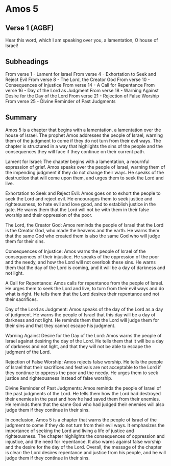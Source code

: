 # Amos 5

## Verse 1 (AGBF)

Hear this word, which I am speaking over you, a lamentation, O house of Israel!

## Subheadings

From verse 1 - Lament for Israel
From verse 4 - Exhortation to Seek and Reject Evil
From verse 8 - The Lord, the Creator God
From verse 10 - Consequences of Injustice
From verse 14 - A Call for Repentance
From verse 16 - Day of the Lord as Judgment
From verse 18 - Warning Against Desire for the Day of the Lord
From verse 21 - Rejection of False Worship
From verse 25 - Divine Reminder of Past Judgments

## Summary

Amos 5 is a chapter that begins with a lamentation, a lamentation over the house of Israel. The prophet Amos addresses the people of Israel, warning them of the judgment to come if they do not turn from their evil ways. The chapter is structured in a way that highlights the sins of the people and the consequences they will face if they continue on their current path.

Lament for Israel:
The chapter begins with a lamentation, a mournful expression of grief. Amos speaks over the people of Israel, warning them of the impending judgment if they do not change their ways. He speaks of the destruction that will come upon them, and urges them to seek the Lord and live.

Exhortation to Seek and Reject Evil:
Amos goes on to exhort the people to seek the Lord and reject evil. He encourages them to seek justice and righteousness, to hate evil and love good, and to establish justice in the gate. He warns them that the Lord will not be with them in their false worship and their oppression of the poor.

The Lord, the Creator God:
Amos reminds the people of Israel that the Lord is the Creator God, who made the heavens and the earth. He warns them that the same God who created them is also the same God who will judge them for their sins.

Consequences of Injustice:
Amos warns the people of Israel of the consequences of their injustice. He speaks of the oppression of the poor and the needy, and how the Lord will not overlook these sins. He warns them that the day of the Lord is coming, and it will be a day of darkness and not light.

A Call for Repentance:
Amos calls for repentance from the people of Israel. He urges them to seek the Lord and live, to turn from their evil ways and do what is right. He tells them that the Lord desires their repentance and not their sacrifices.

Day of the Lord as Judgment:
Amos speaks of the day of the Lord as a day of judgment. He warns the people of Israel that this day will be a day of darkness and not light. He reminds them that the Lord will judge them for their sins and that they cannot escape his judgment.

Warning Against Desire for the Day of the Lord:
Amos warns the people of Israel against desiring the day of the Lord. He tells them that it will be a day of darkness and not light, and that they will not be able to escape the judgment of the Lord.

Rejection of False Worship:
Amos rejects false worship. He tells the people of Israel that their sacrifices and festivals are not acceptable to the Lord if they continue to oppress the poor and the needy. He urges them to seek justice and righteousness instead of false worship.

Divine Reminder of Past Judgments:
Amos reminds the people of Israel of the past judgments of the Lord. He tells them how the Lord had destroyed their enemies in the past and how he had saved them from their enemies. He reminds them that the same God who had judged their enemies will also judge them if they continue in their sins.

In conclusion, Amos 5 is a chapter that warns the people of Israel of the judgment to come if they do not turn from their evil ways. It emphasizes the importance of seeking the Lord and living a life of justice and righteousness. The chapter highlights the consequences of oppression and injustice, and the need for repentance. It also warns against false worship and the desire for the day of the Lord. Overall, the message of the chapter is clear: the Lord desires repentance and justice from his people, and he will judge them if they continue in their sins.